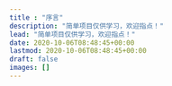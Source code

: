 ```yaml
---
title : "序言"
description: "简单项目仅供学习，欢迎指点！"
lead: "简单项目仅供学习，欢迎指点！"
date: 2020-10-06T08:48:45+00:00
lastmod: 2020-10-06T08:48:45+00:00
draft: false
images: []
---
```

